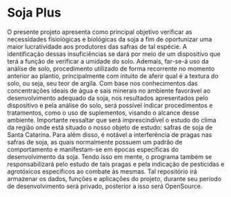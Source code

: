 # Soja Plus
O presente projeto apresenta como principal objetivo verificar as necessidades fisiológicas e biológicas da soja a fim de oportunizar uma maior lucratividade aos produtores das safras de tal espécie. A identificação dessas insuficiências se dará por meio de um dispositivo que terá a função de verificar a umidade do solo. Ademais, far-se-á uso da análise de solo, procedimento utilizado de forma recorrente no momento anterior ao plantio, principalmente com intuito de aferir qual é a textura do solo, ou seja, seu teor de argila.  Com base nos conhecimentos das concentrações ideais de água e sais minerais no ambiente favorável ao desenvolvimento adequado da soja, nos resultados apresentados pelo dispositivo e pela análise do solo, será possível indicar procedimentos e tratamentos, como o uso de suplementos, visando o alcance desse ambiente. Importante ressaltar que será imprescindível o estudo do clima da região onde está situado o nosso objeto de estudo: safras de soja de Santa Catarina.  Para além disso, é notável a interferência de pragas nas safras de soja, as quais normalmente possuem um padrão de comportamento e manifestam-se em épocas específicas do desenvolvimento da soja. Tendo isso em mente, o programa também se responsabilizará pelo estudo de tais pragas e pela indicação de pesticidas e agrotóxicos específicos ao combate às mesmas. Tal repositório irá armazenar os dados, funções e aplicações do projeto, durante seu período de desenvolvimento será privado, posterior a isso será OpenSource.
